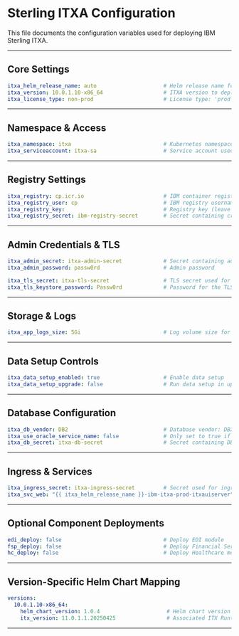 # Sterling ITXA Configuration

This file documents the configuration variables used for deploying IBM Sterling ITXA.

---

##    Core Settings 

```yaml
itxa_helm_release_name: auto                     # Helm release name for ITXA
itxa_version: 10.0.1.10-x86_64                   # ITXA version to deploy
itxa_license_type: non-prod                      # License type: 'prod' or 'non-prod'
```
---

##    Namespace & Access 

```yaml
itxa_namespace: itxa                             # Kubernetes namespace for ITXA
itxa_serviceaccount: itxa-sa                     # Service account used by ITXA pods
```
---

##    Registry Settings 

```yaml
itxa_registry: cp.icr.io                         # IBM container registry
itxa_registry_user: cp                           # IBM registry username
itxa_registry_key:                               # Registry key (leave blank if provided via secret)
itxa_registry_secret: ibm-registry-secret        # Secret containing credentials for image pulls
```
---

##    Admin Credentials & TLS 

```yaml
itxa_admin_secret: itxa-admin-secret             # Secret containing admin credentials
itxa_admin_password: passw0rd                    # Admin password

itxa_tls_secret: itxa-tls-secret                 # TLS secret used for secure communication
itxa_tls_keystore_password: Passw0rd             # Password for the TLS keystore
```
---

##    Storage & Logs 

```yaml
itxa_app_logs_size: 5Gi                          # Log volume size for the application
```
---

##    Data Setup Controls 

```yaml
itxa_data_setup_enabled: true                    # Enable data setup
itxa_data_setup_upgrade: false                   # Run data setup in upgrade mode
```
---

##    Database Configuration 

```yaml
itxa_db_vendor: DB2                              # Database vendor: DB2 or Oracle
itxa_use_oracle_service_name: false              # Only set to true if using Oracle service names
itxa_db_secret: itxa-db-secret                   # Secret containing DB credentials
```
---

##    Ingress & Services 

```yaml
itxa_ingress_secret: itxa-ingress-secret         # Secret used for ingress TLS termination
itxa_svc_web: "{{ itxa_helm_release_name }}-ibm-itxa-prod-itxauiserver"  # Internal web service name
```
---

##    Optional Component Deployments 

```yaml
edi_deploy: false                                # Deploy EDI module
fsp_deploy: false                                # Deploy Financial Services Processor module
hc_deploy: false                                 # Deploy Healthcare module
```
---

##    Version-Specific Helm Chart Mapping 

```yaml
versions:
  10.0.1.10-x86_64:
    helm_chart_version: 1.0.4                     # Helm chart version for this ITXA release
    itx_version: 11.0.1.1.20250425                # Associated ITX Runtime version
```
---